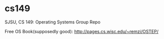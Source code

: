 cs149
=====

SJSU, CS 149: Operating Systems Group Repo

Free OS Book(supposedly good): http://pages.cs.wisc.edu/~remzi/OSTEP/

